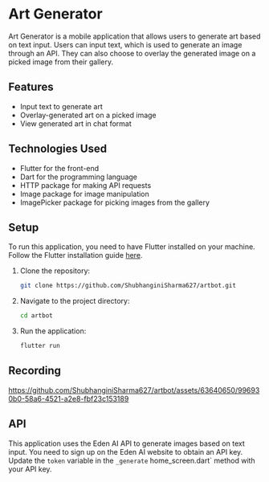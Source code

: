 # Art Generator

Art Generator is a mobile application that allows users to generate art based on text input. Users can input text, which is used to generate an image through an API. They can also choose to overlay the generated image on a picked image from their gallery.

## Features

- Input text to generate art
- Overlay-generated art on a picked image
- View generated art in chat format

## Technologies Used

- Flutter for the front-end
- Dart for the programming language
- HTTP package for making API requests
- Image package for image manipulation
- ImagePicker package for picking images from the gallery

## Setup

To run this application, you need to have Flutter installed on your machine. Follow the Flutter installation guide [here](https://flutter.dev/docs/get-started/install).

1. Clone the repository:

   ```bash
   git clone https://github.com/ShubhanginiSharma627/artbot.git
   ```

2. Navigate to the project directory:

   ```bash
   cd artbot
   ```

3. Run the application:

   ```bash
   flutter run
   ```

## Recording


https://github.com/ShubhanginiSharma627/artbot/assets/63640650/996930b0-58a6-4521-a2e8-fbf23c153189




## API

This application uses the Eden AI API to generate images based on text input. You need to sign up on the Eden AI website to obtain an API key. Update the `token` variable in the `_generate` home_screen.dart` method with your API key.

